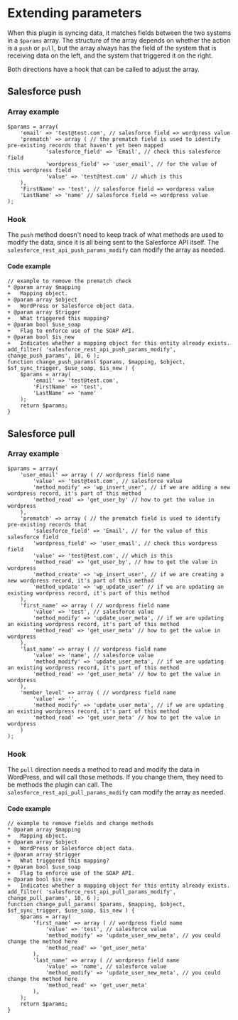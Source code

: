 # Extending parameters

When this plugin is syncing data, it matches fields between the two systems in a `$params` array. The structure of the array depends on whether the action is a `push` or `pull`, but the array always has the field of the system that is receiving data on the left, and the system that triggered it on the right.

Both directions have a hook that can be called to adjust the array.

## Salesforce push

### Array example

```
$params = array(
    'email' => 'test@test.com', // salesforce field => wordpress value
    'prematch' => array ( // the prematch field is used to identify pre-existing records that haven't yet been mapped
            'salesforce_field' => 'Email', // check this salesforce field
            'wordpress_field' => 'user_email', // for the value of this wordpress field
            'value' => 'test@test.com' // which is this
    ),
    'FirstName' => 'test', // salesforce field => wordpress value
    'LastName' => 'name' // salesforce field => wordpress value
);
```

### Hook

The `push` method doesn't need to keep track of what methods are used to modify the data, since it is all being sent to the Salesforce API itself. The `salesforce_rest_api_push_params_modify` can modify the array as needed.

#### Code example

```
// example to remove the prematch check
* @param array $mapping
+   Mapping object.
+ @param array $object
+   WordPress or Salesforce object data.
+ @param array $trigger
+   What triggered this mapping?
+ @param bool $use_soap
+   Flag to enforce use of the SOAP API.
+ @param bool $is_new
+   Indicates whether a mapping object for this entity already exists.
add_filter( 'salesforce_rest_api_push_params_modify', change_push_params', 10, 6 );
function change_push_params( $params, $mapping, $object, $sf_sync_trigger, $use_soap, $is_new ) {
    $params = array(
        'email' => 'test@test.com',
        'FirstName' => 'test',
        'LastName' => 'name'
    );
    return $params;
}
```

## Salesforce pull

### Array example

```
$params = array(
    'user_email' => array ( // wordpress field name
        'value' => 'test@test.com', // salesforce value
        'method_modify' => 'wp_insert_user', // if we are adding a new wordpress record, it's part of this method
        'method_read' => 'get_user_by' // how to get the value in wordpress
    ),
    'prematch' => array ( // the prematch field is used to identify pre-existing records that 
        'salesforce_field' => 'Email', // for the value of this salesforce field
        'wordpress_field' => 'user_email', // check this wordpress field
        'value' => 'test@test.com', // which is this
        'method_read' => 'get_user_by', // how to get the value in wordpress
        'method_create' => 'wp_insert_user', // if we are creating a new wordpress record, it's part of this method
        'method_update' => 'wp_update_user' // if we are updating an existing wordpress record, it's part of this method
    ),
    'first_name' => array ( // wordpress field name
        'value' => 'test', // salesforce value
        'method_modify' => 'update_user_meta', // if we are updating an existing wordpress record, it's part of this method
        'method_read' => 'get_user_meta' // how to get the value in wordpress
    ),
    'last_name' => array ( // wordpress field name
        'value' => 'name', // salesforce value
        'method_modify' => 'update_user_meta', // if we are updating an existing wordpress record, it's part of this method
        'method_read' => 'get_user_meta' // how to get the value in wordpress
    ),
    'member_level' => array ( // wordpress field name
        'value' => '',
        'method_modify' => 'update_user_meta', // if we are updating an existing wordpress record, it's part of this method
        'method_read' => 'get_user_meta' // how to get the value in wordpress
    )
);
```

### Hook

The `pull` direction needs a method to read and modify the data in WordPress, and will call those methods. If you change them, they need to be methods the plugin can call. The `salesforce_rest_api_pull_params_modify` can modify the array as needed.

#### Code example

```
// example to remove fields and change methods
* @param array $mapping
+   Mapping object.
+ @param array $object
+   WordPress or Salesforce object data.
+ @param array $trigger
+   What triggered this mapping?
+ @param bool $use_soap
+   Flag to enforce use of the SOAP API.
+ @param bool $is_new
+   Indicates whether a mapping object for this entity already exists.
add_filter( 'salesforce_rest_api_pull_params_modify', change_pull_params', 10, 6 );
function change_pull_params( $params, $mapping, $object, $sf_sync_trigger, $use_soap, $is_new ) {
    $params = array(
        'first_name' => array ( // wordpress field name
            'value' => 'test', // salesforce value
            'method_modify' => 'update_user_new_meta', // you could change the method here
            'method_read' => 'get_user_meta'
        ),
        'last_name' => array ( // wordpress field name
            'value' => 'name', // salesforce value
            'method_modify' => 'update_user_new_meta', // you could change the method here
            'method_read' => 'get_user_meta'
        ),
    );
    return $params;
}
```